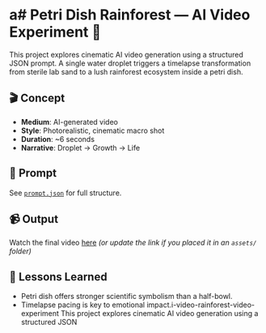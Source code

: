 # a# Petri Dish Rainforest — AI Video Experiment 🌿

This project explores cinematic AI video generation using a structured JSON prompt. A single water droplet triggers a timelapse transformation from sterile lab sand to a lush rainforest ecosystem inside a petri dish.

## 🎬 Concept
- **Medium**: AI-generated video
- **Style**: Photorealistic, cinematic macro shot
- **Duration**: ~6 seconds
- **Narrative**: Droplet → Growth → Life

## 🧪 Prompt
See [`prompt.json`](./prompt.json) for full structure.

## 📹 Output
Watch the final video [here](./rainforest%20ai%20video.mp4) 
*(or update the link if you placed it in an `assets/` folder)*

## 🧠 Lessons Learned
- Petri dish offers stronger scientific symbolism than a half-bowl.
- Timelapse pacing is key to emotional impact.i-video-rainforest-video-experiment
This project explores cinematic AI video generation using a structured JSON 
